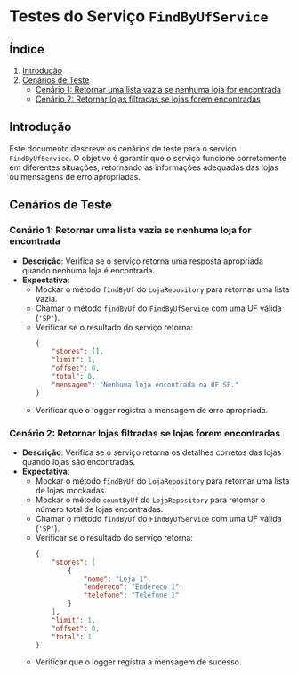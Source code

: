 # Testes do Serviço `FindByUfService`

## Índice

1. [Introdução](#introdução)
2. [Cenários de Teste](#cenários-de-teste)
    - [Cenário 1: Retornar uma lista vazia se nenhuma loja for encontrada](#cenário-1-retornar-uma-lista-vazia-se-nenhuma-loja-for-encontrada)
    - [Cenário 2: Retornar lojas filtradas se lojas forem encontradas](#cenário-2-retornar-lojas-filtradas-se-lojas-forem-encontradas)

## Introdução

Este documento descreve os cenários de teste para o serviço `FindByUfService`. O objetivo é garantir que o serviço funcione corretamente em diferentes situações, retornando as informações adequadas das lojas ou mensagens de erro apropriadas.

## Cenários de Teste

### Cenário 1: Retornar uma lista vazia se nenhuma loja for encontrada

-   **Descrição**: Verifica se o serviço retorna uma resposta apropriada quando nenhuma loja é encontrada.
-   **Expectativa**:
    -   Mockar o método `findByUf` do `LojaRepository` para retornar uma lista vazia.
    -   Chamar o método `findByUf` do `FindByUfService` com uma UF válida (`'SP'`).
    -   Verificar se o resultado do serviço retorna:
        ```json
        {
            "stores": [],
            "limit": 1,
            "offset": 0,
            "total": 0,
            "mensagem": "Nenhuma loja encontrada na UF SP."
        }
        ```
    -   Verificar que o logger registra a mensagem de erro apropriada.

### Cenário 2: Retornar lojas filtradas se lojas forem encontradas

-   **Descrição**: Verifica se o serviço retorna os detalhes corretos das lojas quando lojas são encontradas.
-   **Expectativa**:
    -   Mockar o método `findByUf` do `LojaRepository` para retornar uma lista de lojas mockadas.
    -   Mockar o método `countByUf` do `LojaRepository` para retornar o número total de lojas encontradas.
    -   Chamar o método `findByUf` do `FindByUfService` com uma UF válida (`'SP'`).
    -   Verificar se o resultado do serviço retorna:
        ```json
        {
            "stores": [
                {
                    "nome": "Loja 1",
                    "endereco": "Endereco 1",
                    "telefone": "Telefone 1"
                }
            ],
            "limit": 1,
            "offset": 0,
            "total": 1
        }
        ```
    -   Verificar que o logger registra a mensagem de sucesso.
